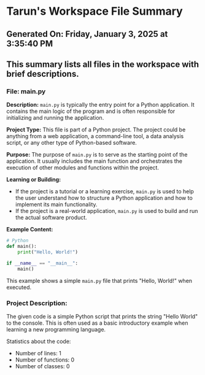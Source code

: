 # Tarun's Workspace File Summary
## Generated On: Friday, January 3, 2025 at 3:35:40 PM
This summary lists all files in the workspace with brief descriptions.
---
### File: main.py

**Description:**
`main.py` is typically the entry point for a Python application. It contains the main logic of the program and is often responsible for initializing and running the application.

**Project Type:**
This file is part of a Python project. The project could be anything from a web application, a command-line tool, a data analysis script, or any other type of Python-based software.

**Purpose:**
The purpose of `main.py` is to serve as the starting point of the application. It usually includes the main function and orchestrates the execution of other modules and functions within the project.

**Learning or Building:**
- If the project is a tutorial or a learning exercise, `main.py` is used to help the user understand how to structure a Python application and how to implement its main functionality.
- If the project is a real-world application, `main.py` is used to build and run the actual software product.

**Example Content:**
```python
# Python
def main():
    print("Hello, World!")

if __name__ == "__main__":
    main()
```

This example shows a simple `main.py` file that prints "Hello, World!" when executed. 
### Project Description:
 The given code is a simple Python script that prints the string "Hello World" to the console. This is often used as a basic introductory example when learning a new programming language.

Statistics about the code:
- Number of lines: 1
- Number of functions: 0
- Number of classes: 0
